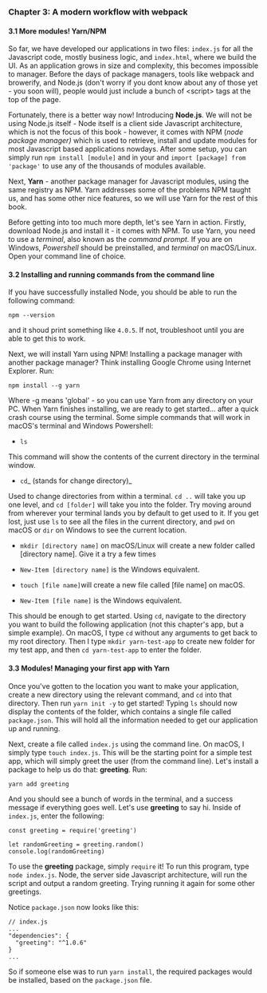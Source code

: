 ### Chapter 3: A modern workflow with webpack

#### 3.1 More modules! Yarn/NPM

So far, we have developed our applications in two files: `index.js` for all the Javascript code, mostly business logic, and `index.html`, where we build the UI. As an application grows in size and complexity,  this becomes impossible to manager. Before the days of package managers, tools like webpack and browerify, and Node.js \(don't worry if you dont know about any of those yet - you soon will\), people would just include a bunch of &lt;script&gt; tags at the top of the page.

Fortunately, there is a better way now! Introducing **Node.js**. We will not be using Node.js itself - Node itself is a client side Javascript architecture, which is not the focus of this book - however, it comes with NPM \(_node package manager\)_ which is used to retrieve, install and update modules for most Javascript based applications nowdays. After some setup, you can simply run `npm install [module]` and in your and `import [package] from 'package'` to use any of the thousands of modules available.

Next, **Yarn** - another package manager for Javascript modules, using the same registry as NPM. Yarn addresses some of the problems NPM taught us, and has some other nice features, so we will use Yarn for the rest of this book.

Before getting into too much more depth, let's see Yarn in action. Firstly, download Node.js and install it - it comes with NPM. To use Yarn, you need to use a _terminal_, also known as the _command prompt._ If you are on Windows, _Powershell_ should be preinstalled, and _terminal_ on macOS/Linux. Open your command line of choice.

#### 3.2 Installing and running commands from the command line

If you have successfully installed Node, you should be able to run the following command:

`npm --version`

and it shoud print something like `4.0.5`. If not, troubleshoot until you are able to get this to work.

Next, we will install Yarn using NPM! Installing a package manager with another package manager? Think installing Google Chrome using Internet Explorer. Run:

`npm install --g yarn`

Where -g means 'global' - so you can use Yarn from any directory on your PC. When Yarn finishes installing, we are ready to get started... after a quick crash course using the terminal. Some simple commands that will work in macOS's terminal and Windows Powershell:

* `ls`

This command will show the contents of the current directory in the terminal window.

* `cd`_ \(stands for change directory\)_

Used to change directories from within a terminal. `cd ..` will take you up one level, and `cd [folder]` will take you into the folder. Try moving around from wherever your terminal lands you by default to get used to it. If you get lost, just use `ls` to see all the files in the current directory, and `pwd` on macOS or `dir` on Windows to see the current location.

* `mkdir [directory name]` on macOS/Linux will create a new folder called \[directory name\]. Give it a try a few times
* `New-Item [directory name]` is the Windows equivalent.

* `touch [file name]`will create a new file called \[file name\] on macOS.

* `New-Item [file name]` is the Windows equivalent.

This should be enough to get started. Using `cd`, navigate to the directory you want to build the following application \(not this chapter's app, but a simple example\). On macOS, I type `cd` without any arguments to get back to my root directory. Then I type `mkdir yarn-test-app` to create new folder for my test app, and then `cd yarn-test-app` to enter the folder.

#### 3.3 Modules! Managing your first app with Yarn

Once you've gotten to the location you want to make your application, create a new directory using the relevant command, and `cd` into that directory. Then run `yarn init -y` to get started! Typing `ls` should now display the contents of the folder, which contains a single file called `package.json`. This will hold all the information needed to get our application up and running.

Next, create a file called `index.js` using the command line. On macOS, I simply type `touch index.js`. This will be the starting point for a simple test app, which will simply greet the user \(from the command line\). Let's install a package to help us do that: **greeting**. Run:

`yarn add greeting`

And you should see a bunch of words in the terminal, and a success message if everything goes well. Let's use **greeting** to say hi. Inside of `index.js`, enter the following:

```
const greeting = require('greeting')

let randomGreeting = greeting.random()
console.log(randomGreeting)
```

To use the **greeting** package, simply `require` it! To run this program, type `node index.js`. Node, the server side Javascript architecture, will run the script and output a random greeting. Trying running it again for some other greetings.

Notice `package.json` now looks like this:

```
// index.js
...
"dependencies": {
  "greeting": "^1.0.6"
}
...
```

So if someone else was to run `yarn install`, the required packages would be installed, based on the `package.json` file.








